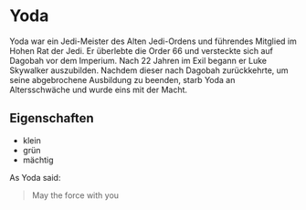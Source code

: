 # Yoda
Yoda war ein Jedi-Meister des Alten Jedi-Ordens und führendes Mitglied im Hohen Rat der Jedi. Er überlebte die Order 66 und versteckte sich auf Dagobah vor dem Imperium. Nach 22 Jahren
im Exil begann er Luke Skywalker auszubilden. Nachdem dieser nach Dagobah zurückkehrte, um seine abgebrochene Ausbildung zu beenden, starb Yoda an Altersschwäche und wurde eins mit der Macht. 
 
## Eigenschaften
* klein
* grün
* mächtig

As Yoda said:
> May the force with you